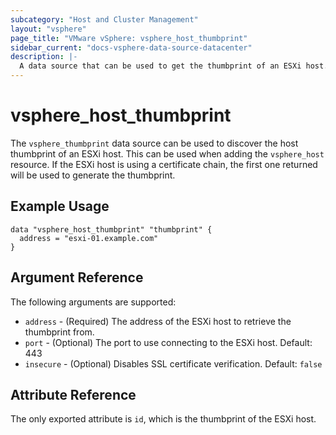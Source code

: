 ```yaml
---
subcategory: "Host and Cluster Management"
layout: "vsphere"
page_title: "VMware vSphere: vsphere_host_thumbprint"
sidebar_current: "docs-vsphere-data-source-datacenter"
description: |-
  A data source that can be used to get the thumbprint of an ESXi host.
---
```


# vsphere\_host\_thumbprint

The `vsphere_thumbprint` data source can be used to discover the host thumbprint
of an ESXi host. This can be used when adding the `vsphere_host` resource. If
the ESXi host is using a certificate chain, the first one returned will be used
to generate the thumbprint.

## Example Usage

```hcl
data "vsphere_host_thumbprint" "thumbprint" {
  address = "esxi-01.example.com"
}
```

## Argument Reference

The following arguments are supported:

* `address` - (Required) The address of the ESXi host to retrieve the thumbprint
  from.
* `port` - (Optional) The port to use connecting to the ESXi host. Default: 443
* `insecure` - (Optional) Disables SSL certificate verification.
  Default: `false`

## Attribute Reference

The only exported attribute is `id`, which is the thumbprint of the ESXi host.
